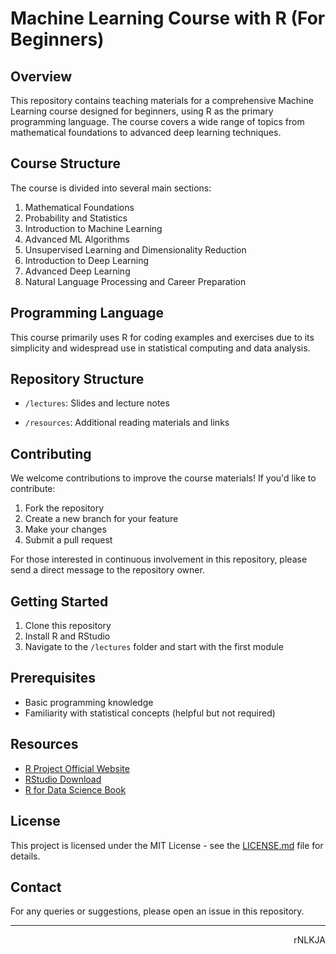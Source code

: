 # Machine Learning Course with R (For Beginners)

## Overview

This repository contains teaching materials for a comprehensive Machine Learning course designed for beginners, using R as the primary programming language. The course covers a wide range of topics from mathematical foundations to advanced deep learning techniques.

## Course Structure

The course is divided into several main sections:

1. Mathematical Foundations
2. Probability and Statistics
3. Introduction to Machine Learning
4. Advanced ML Algorithms 
5. Unsupervised Learning and Dimensionality Reduction
6. Introduction to Deep Learning 
7. Advanced Deep Learning 
8. Natural Language Processing and Career Preparation 

## Programming Language

This course primarily uses R for coding examples and exercises due to its simplicity and widespread use in statistical computing and data analysis.

## Repository Structure

- `/lectures`: Slides and lecture notes
<!-- - `/exercises`: Practice problems and solutions
- `/datasets`: Sample datasets for exercises
- `/projects`: Example projects and case studies -->
- `/resources`: Additional reading materials and links

## Contributing

We welcome contributions to improve the course materials! If you'd like to contribute:

1. Fork the repository
2. Create a new branch for your feature
3. Make your changes
4. Submit a pull request

For those interested in continuous involvement in this repository, please send a direct message to the repository owner.

## Getting Started

1. Clone this repository
2. Install R and RStudio
3. Navigate to the `/lectures` folder and start with the first module

## Prerequisites

- Basic programming knowledge
- Familiarity with statistical concepts (helpful but not required)

## Resources

- [R Project Official Website](https://www.r-project.org/)
- [RStudio Download](https://www.rstudio.com/products/rstudio/download/)
- [R for Data Science Book](https://r4ds.had.co.nz/)

## License

This project is licensed under the MIT License - see the [LICENSE.md](LICENSE.md) file for details.

## Contact

For any queries or suggestions, please open an issue in this repository.

---

<p align=right>rNLKJA</p>

